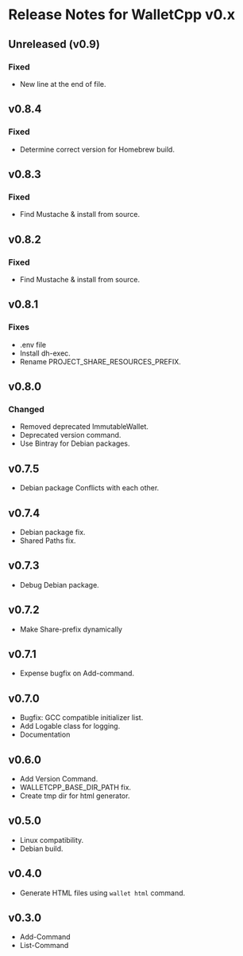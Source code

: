# Release Notes for WalletCpp v0.x

## Unreleased (v0.9)

### Fixed

- New line at the end of file.

## v0.8.4

### Fixed

- Determine correct version for Homebrew build.

## v0.8.3

### Fixed

- Find Mustache & install from source.

## v0.8.2

### Fixed

- Find Mustache & install from source.

## v0.8.1

### Fixes

- .env file
- Install dh-exec.
- Rename PROJECT_SHARE_RESOURCES_PREFIX.

## v0.8.0

### Changed

- Removed deprecated ImmutableWallet.
- Deprecated version command.
- Use Bintray for Debian packages.

## v0.7.5

- Debian package Conflicts with each other.

## v0.7.4

- Debian package fix.
- Shared Paths fix.

## v0.7.3

- Debug Debian package.

## v0.7.2

- Make Share-prefix dynamically

## v0.7.1

- Expense bugfix on Add-command.

## v0.7.0

- Bugfix: GCC compatible initializer list.
- Add Logable class for logging.
- Documentation

## v0.6.0

- Add Version Command.
- WALLETCPP_BASE_DIR_PATH fix.
- Create tmp dir for html generator.

## v0.5.0

- Linux compatibility.
- Debian build.

## v0.4.0

- Generate HTML files using `wallet html` command.

## v0.3.0

- Add-Command
- List-Command
